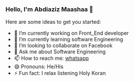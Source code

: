 ### Hello, I'm Abdiaziz Maashaa 👋

Here are some ideas to get you started:

- 🔭 I’m currently working on Front_End developer
- 🌱 I’m currently learning software Engineering
- 👯 I’m looking to collaborate on Facebook
- 💬 Ask me about Software Engineering
- 📫 How to reach me: <a href="https://wa.me/+252619792712"> whatsapp <a>
- 😄 Pronouns: He/His
- ⚡ Fun fact: I relax listening Holy Koran

